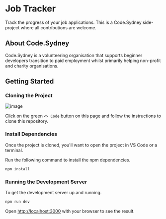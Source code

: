 # Job Tracker

Track the progress of your job applications. This is a Code.Sydney side-project where all contributions are welcome.

## About Code.Sydney

Code.Sydney is a volunteering organisation that supports beginner developers transition to paid employment whilst primarily helping non-profit and charity organisations.

## Getting Started

### Cloning the Project

![image](https://user-images.githubusercontent.com/8443215/206170976-b7e1ef6d-b371-4dbc-9332-56791c56ceb0.png)

Click on the green `<> Code` button on this page and follow the instructions to clone this repository.

### Install Dependencies

Once the project is cloned, you'll want to open the project in VS Code or a terminal.

Run the following command to install the npm dependencies.

```bash
npm install
```

### Running the Development Server

To get the development server up and running.

```bash
npm run dev
```

Open [http://localhost:3000](http://localhost:3000) with your browser to see the result.
